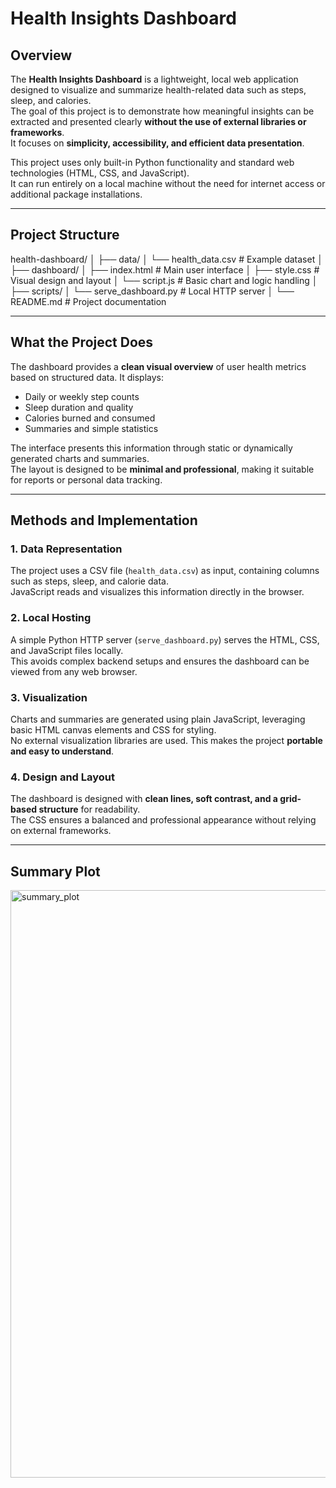 # Health Insights Dashboard

## Overview

The **Health Insights Dashboard** is a lightweight, local web application designed to visualize and summarize health-related data such as steps, sleep, and calories.  
The goal of this project is to demonstrate how meaningful insights can be extracted and presented clearly **without the use of external libraries or frameworks**.  
It focuses on **simplicity, accessibility, and efficient data presentation**.

This project uses only built-in Python functionality and standard web technologies (HTML, CSS, and JavaScript).  
It can run entirely on a local machine without the need for internet access or additional package installations.

---

## Project Structure

health-dashboard/
│
├── data/
│ └── health_data.csv # Example dataset
│
├── dashboard/
│ ├── index.html # Main user interface
│ ├── style.css # Visual design and layout
│ └── script.js # Basic chart and logic handling
│
├── scripts/
│ └── serve_dashboard.py # Local HTTP server
│
└── README.md # Project documentation



---

## What the Project Does

The dashboard provides a **clean visual overview** of user health metrics based on structured data. It displays:

- Daily or weekly step counts  
- Sleep duration and quality  
- Calories burned and consumed  
- Summaries and simple statistics


The interface presents this information through static or dynamically generated charts and summaries.  
The layout is designed to be **minimal and professional**, making it suitable for reports or personal data tracking.

---

## Methods and Implementation

### 1. Data Representation
The project uses a CSV file (`health_data.csv`) as input, containing columns such as steps, sleep, and calorie data.  
JavaScript reads and visualizes this information directly in the browser.

### 2. Local Hosting
A simple Python HTTP server (`serve_dashboard.py`) serves the HTML, CSS, and JavaScript files locally.  
This avoids complex backend setups and ensures the dashboard can be viewed from any web browser.

### 3. Visualization
Charts and summaries are generated using plain JavaScript, leveraging basic HTML canvas elements and CSS for styling.  
No external visualization libraries are used. This makes the project **portable and easy to understand**.

### 4. Design and Layout
The dashboard is designed with **clean lines, soft contrast, and a grid-based structure** for readability.  
The CSS ensures a balanced and professional appearance without relying on external frameworks.


--- 

## Summary Plot
<img width="778" height="940" alt="summary_plot" src="https://github.com/user-attachments/assets/59386fc6-64bb-4543-89d6-6a8880fb4b5a" />
